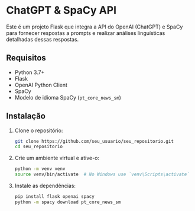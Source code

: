 # ChatGPT & SpaCy API

Este é um projeto Flask que integra a API do OpenAI (ChatGPT) e SpaCy para fornecer respostas a prompts e realizar análises linguísticas detalhadas dessas respostas.

## Requisitos

- Python 3.7+
- Flask
- OpenAI Python Client
- SpaCy
- Modelo de idioma SpaCy (`pt_core_news_sm`)

## Instalação

1. Clone o repositório:

   ```sh
   git clone https://github.com/seu_usuario/seu_repositorio.git
   cd seu_repositorio
   ```
2. Crie um ambiente virtual e ative-o:

   ```sh
   python -m venv venv
   source venv/bin/activate  # No Windows use `venv\Scripts\activate`

3. Instale as dependências:

   ```sh
   pip install flask openai spacy
   python -m spacy download pt_core_news_sm

